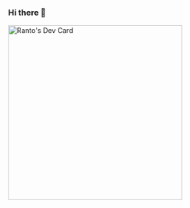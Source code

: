 ### Hi there 👋

<a href="https://app.daily.dev/rt578"><img src="https://api.daily.dev/devcards/v2/tRkd7TdDrxXoQx85GMSCE.png?type=default&r=fk8" width="356" alt="Ranto's Dev Card"/></a>

<!--
**Runtu4378/Runtu4378** is a ✨ _special_ ✨ repository because its `README.md` (this file) appears on your GitHub profile.

Here are some ideas to get you started:

- 🔭 I’m currently working on ...
- 🌱 I’m currently learning ...
- 👯 I’m looking to collaborate on ...
- 🤔 I’m looking for help with ...
- 💬 Ask me about ...
- 📫 How to reach me: ...
- 😄 Pronouns: ...
- ⚡ Fun fact: ...
-->
